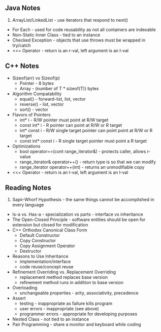 Java Notes
-----
1. ArrayList/LinkedList - use iterators that respond to next()
* For Each - used for code reusability as not all containers are indexable
* Non-Static Inner Class - tied to an instance
* Checked Exception - objects that use throws must be wrapped in try/catch
* <<= Operator - return is an r-val, left argument is an l-val

C++ Notes
-----
* Sizeof(arr) vs Sizeof(p)
  * Pointer - 8 bytes
  * Array - (number of T * sizeof(T)) bytes
* Algorithm Compatability
  * equal() - forward-list, list, vector
  * reverse() - list, vector 
  * sort() - vector
* Flavors of Pointers
  * int\* i - R/W pointer must point at R/W target
  * const int\* i - R pointer can point at R/W or R target
  * int\* const i - R/W single target pointer can point point at R/W or R target 
  * const int\* const i - R single target pointer must point a R target 
* Optimizations
  * bool operator==(cont range_iterator&) - protects caller, allows r-value
  * range_iterator& operator++() - return type is so that we can modify
  * range_iterator operator++(int) - returns an unmodifiable copy
* <<= Operator - return is an l-val, left argument is an l-val

Reading Notes
-----
1. Sapir-Whorf Hypothesis - the same things cannot be accomplished in every language
* Is-a vs. Has-a - specialization vs parts - interface vs inheritance
* The Open-Closed Principle - software entities should be open for extension but closed for modification
* C++ Orthodox Canonical Class Form
  * Default Constructor 
  * Copy Constructor 
  * Copy Assignment Operator 
  * Destructor
* Reasons to Use Inheritance 
  * implementation/interface 
  * code reuse/concept reuse
* Refinement Overriding vs. Replacement Overriding
  * replacement method replaces base version
  * refinement method runs in addition to base version
* Overloading
  * unchangeable properties - arity, associativity, precedence
* Assert
  * testing - inappropriate as failure kills program
  * user errors - inappropriate (see above) 
  * programmer errors - appropriate for developing purposes
* Nested Class - not tied to an instance
* Pair Programming - share a monitor and keyboard while coding
